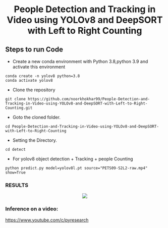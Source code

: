<H1 align="center">
People Detection and Tracking in Video using YOLOv8 and DeepSORT with Left to Right Counting  </H1>




## Steps to run Code
- Create a new conda environment with Python 3.8,python 3.9 and activate this environment
```
conda create -n yolov8 python=3.8
conda activate yolov8
```
- Clone the repository
```
git clone https://github.com/noorkhokhar99/People-Detection-and-Tracking-in-Video-using-YOLOv8-and-DeepSORT-with-Left-to-Right-Counting.git
```
- Goto the cloned folder.
```
cd People-Detection-and-Tracking-in-Video-using-YOLOv8-and-DeepSORT-with-Left-to-Right-Counting
```

- Setting the Directory.
```
cd detect
```

- For yolov8 object detection + Tracking + people Counting

```
python predict.py model=yolov8l.pt source="PETS09-S2L2-raw.mp4" show=True

```

### RESULTS

<p align="center">
<img src="https://github.com/noorkhokhar99/People-Detection-and-Tracking-in-Video-using-YOLOv8-and-DeepSORT-with-Left-to-Right-Counting/blob/main/Quick%20thumbnail%20Ideas.png">
</p>






### Inference on a video:
https://www.youtube.com/c/pyresearch


